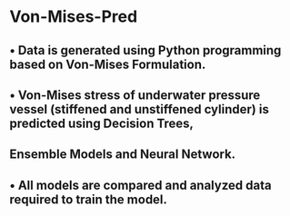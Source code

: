 # Von-Mises-Pred
## • Data is generated using Python programming based on Von-Mises Formulation.
## • Von-Mises stress of underwater pressure vessel (stiffened and unstiffened cylinder) is predicted using Decision Trees, 
## Ensemble Models and Neural Network.
## • All models are compared and analyzed data required to train the model.
